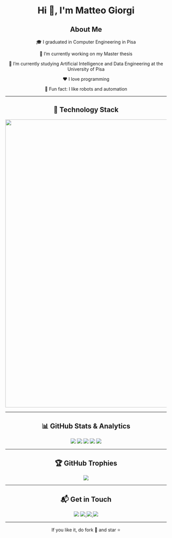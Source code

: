 <h1 align="center">Hi 👋, I'm Matteo Giorgi</h1>

<p align="center">
    <h2 align="center">About Me</h2>
    <p align="center">🎓 I graduated in Computer Engineering in Pisa</p>
    <p align="center">🔭 I’m currently working on my Master thesis</p>
    <p align="center">🌱 I’m currently studying Artificial Intelligence and Data Engineering at the University of Pisa</p>
    <p align="center">❤️ I love programming</p>
    <p align="center">🤖 Fun fact: I like robots and automation</p>
</p>

---

<h2 align="center">🚀 Technology Stack</h2>

<p align="center">
    <img src="https://skillicons.dev/icons?i=c,cpp,java,maven,python,js,html,css,php,matlab,latex,mysql,mongodb,docker,kubernetes,rabbitmq,grafana,bash,vim,vscode,linux,apple,git" width="900"/>
</p>

---

<h2 align="center">📊 GitHub Stats & Analytics</h2>

<p align="center">
    <img src="http://github-profile-summary-cards.vercel.app/api/cards/stats?username=mgiorgi13&theme=transparent"/>
    <img src="http://github-profile-summary-cards.vercel.app/api/cards/productive-time?username=mgiorgi13&theme=transparent&utcOffset=8"/>
    <img src="https://github-profile-summary-cards.vercel.app/api/cards/repos-per-language?username=mgiorgi13&theme=github&hide_border=true"/>
    <img src="https://github-profile-summary-cards.vercel.app/api/cards/most-commit-language?username=mgiorgi13&theme=github&hide_border=true"/>
    <img src="https://github-profile-summary-cards.vercel.app/api/cards/profile-details?username=mgiorgi13&theme=github&hide_border=true"/>
</p>

---

<h2 align="center">🏆 GitHub Trophies</h2>

<p align="center">
    <img src="https://github-profile-trophy.vercel.app/?username=mgiorgi13&theme=github&no-frame=true&margin-w=15&column=7" />
</p>

---

<h2 align="center">📬 Get in Touch</h2>

<div align="center">
    <img src="https://komarev.com/ghpvc/?username=mgiorgi13&color=blue"/>
    <a href="https://github.com/mgiorgi13">
        <img src="https://img.shields.io/github/followers/mgiorgi13?label=Follow%20Me&style=social"/>
    </a>
    <a href="https://www.linkedin.com/in/matteo-giorgi-484a2b241/">
        <img src="https://img.shields.io/badge/LinkedIn-Connect-blue?style=flat-square&logo=linkedin"/>
    </a>
    <a href="mailto:matteogiorgi196ATgmail.com">
        <img src="https://img.shields.io/badge/Email-Contact-red?style=flat-square&logo=gmail"/>
    </a>
</div>

---

<p align="center">If you like it, do fork 🍴 and star ⭐</p>
